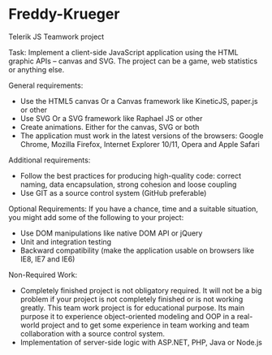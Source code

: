 Freddy-Krueger
==============

Telerik JS Teamwork project

Task: 
 Implement a client-side JavaScript application using the HTML graphic APIs – canvas and SVG. The project can be a game, web statistics or anything else.

General requirements: 
 * Use the HTML5 canvas Or a Canvas framework like KineticJS, paper.js or other
 * Use SVG Or a SVG framework like Raphael JS or other
 * Create animations. Either for the canvas, SVG or both
 * The application must work in the latest versions of the browsers: Google Chrome,  Mozilla Firefox, Internet Explorer 10/11, Opera and Apple Safari
   
Additional requirements:
 * Follow the best practices for producing high-quality code: correct naming, data encapsulation, strong cohesion and loose coupling
 * Use GIT as a source control system (GitHub preferable)
 
Optional Requirements:
 If you have a chance, time and a suitable situation, you might add some of the following to your project:
 * Use DOM manipulations like native DOM API or jQuery
 * Unit and integration testing
 * Backward compatibility (make the application usable on browsers like IE8, IE7 and IE6)
 
Non-Required Work:
 * Completely finished project is not obligatory required. It will not be a big problem if your project is not completely finished or is not working greatly. This team work project is for educational purpose. Its main purpose it to experience object-oriented modeling and OOP in a real-world project and to get some experience in team working and team collaboration with a source control system. 
 * Implementation of server-side logic with ASP.NET, PHP, Java or Node.js

